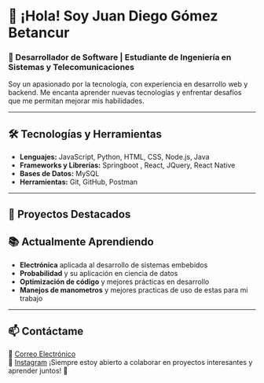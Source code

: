 # 👋 ¡Hola! Soy Juan Diego Gómez Betancur

### 🚀 Desarrollador de Software | Estudiante de Ingeniería en Sistemas y Telecomunicaciones

Soy un apasionado por la tecnología, con experiencia en desarrollo web y backend. Me encanta aprender nuevas tecnologías y enfrentar desafíos que me permitan mejorar mis habilidades.

---

## 🛠️ Tecnologías y Herramientas

- **Lenguajes:** JavaScript, Python, HTML, CSS, Node.js, Java
- **Frameworks y Librerías:** Springboot , React, JQuery, React Native
- **Bases de Datos:** MySQL 
- **Herramientas:** Git, GitHub, Postman

---

## 📌 Proyectos Destacados


## 📚 Actualmente Aprendiendo
- **Electrónica** aplicada al desarrollo de sistemas embebidos
- **Probabilidad** y su aplicación en ciencia de datos
- **Optimización de código** y mejores prácticas en desarrollo
- **Manejos de manometros** y mejores practicas de uso de estas para mi trabajo

---

## 📫 Contáctame
📩 [Correo Electrónico](betancurd913@gmail.com)    
📸 [Instagram](https://www.instagram.com/j_gomez_b/?hl=es) 
¡Siempre estoy abierto a colaborar en proyectos interesantes y aprender juntos! 🚀
